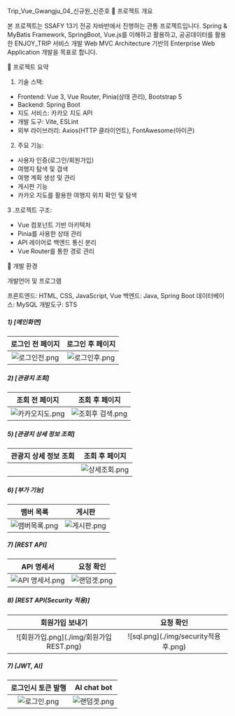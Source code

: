 Trip_Vue_Gwangju_04_신규원_신준호
📗 프로젝트 개요

본 프로젝트는 SSAFY 13기 전공 자바반에서 진행하는 관통 프로젝트입니다.
Spring & MyBatis Framework, SpringBoot, Vue.js를 이해하고 활용하고,
공공데이터를 활용한 ENJOY_TRIP 서비스 개발
Web MVC Architecture 기반의 Enterprise Web Application 개발을 목표로 합니다.


📘 프로젝트 요약

1. 기술 스택:
- Frontend: Vue 3, Vue Router, Pinia(상태 관리), Bootstrap 5
- Backend: Spring Boot
- 지도 서비스: 카카오 지도 API
- 개발 도구: Vite, ESLint
- 외부 라이브러리: Axios(HTTP 클라이언트), FontAwesome(아이콘)

2. 주요 기능:
- 사용자 인증(로그인/회원가입)
- 여행지 탐색 및 검색
- 여행 계획 생성 및 관리
- 게시판 기능
- 카카오 지도를 활용한 여행지 위치 확인 및 탐색

3 .프로젝트 구조:

- Vue 컴포넌트 기반 아키텍처
- Pinia를 사용한 상태 관리
- API 레이어로 백엔드 통신 분리
- Vue Router를 통한 경로 관리


📙 개발 환경

개발언어 및 프로그램

프론트엔드: HTML, CSS, JavaScript, Vue
백엔드: Java, Spring Boot
데이터베이스: MySQL
개발도구: STS



##### 1) [메인화면]

|         로그인 전 페이지       |           로그인 후 페이지            |
| :---------------------------------: | :---------------------------------: |
| ![로그인전.png](./img/로그인전.png) | ![로그인후.png](./img/로그인후.png) |

##### 2) [관광지 조회]

|        조회 전 페이지      |           조회 후 페이지            |
| :---------------------------------: | :---------------------------------: |
| ![카카오지도.png](./img/카카오지도.jpg) | ![조회후 검색.png](./img/조회후_검색.png) |



##### 5) [관광지 상세 정보 조회]
|           관광지 상세 정보 조회           |        조회 후 페이지        |
| :---------------------------------: | :---------------------------------: |
|   | ![상세조회.png](./img/상세조회.png) |



##### 6) [부가 기능]

|        맴버 목록      |            게시판           |
| :---------------------------------: | :---------------------------------: |
| ![맴버목록.png](./img/맴버목록.png) | ![게시판.png](./img/게시판.png) |

##### 7) [REST API]
|        API 명세서      |            요청 확인           |
| :---------------------------------: | :---------------------------------: |
| ![API 명세서.png](./img/명세서.png) | ![랜덤겟.png](./img/랜덤겟.png) |

##### 8) [REST API(Security 적용)]
|        회원가입 보내기      |            요청 확인           |
| :---------------------------------: | :---------------------------------: |
| ![회원가입.png](./img/회원가입 REST.png) | ![sql.png](./img/security적용 후.png) |

##### 7) [JWT, AI]
|        로그인시 토큰 발행      |            AI chat bot        |
| :---------------------------------: | :---------------------------------: |
| ![로그인.png](./img/jwt.png) | ![랜덤겟.png](./img/chatbot.png) |
